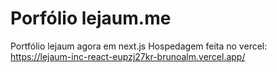 # Porfólio lejaum.me
Portfólio lejaum agora em next.js
Hospedagem feita no vercel: https://lejaum-inc-react-eupzj27kr-brunoalm.vercel.app/
